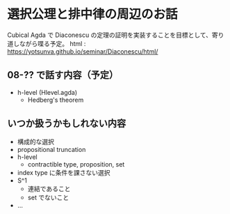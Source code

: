 # 選択公理と排中律の周辺のお話
Cubical Agda で Diaconescu の定理の証明を実装することを目標として、寄り道しながら喋る予定。
html : https://yotsunva.github.io/seminar/Diaconescu/html/

## 08-?? で話す内容（予定）
- h-level (Hlevel.agda)
  - Hedberg's theorem


## いつか扱うかもしれない内容
- 構成的な選択
- propositional truncation
- h-level
  - contractible type, proposition, set
- index type に条件を課さない選択
- S^1
  - 連結であること
  - set でないこと
- ...
